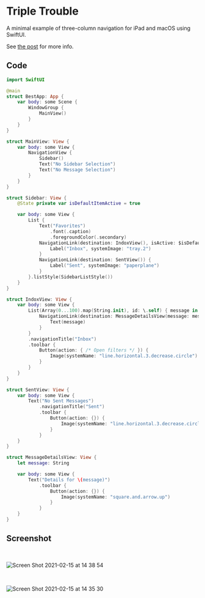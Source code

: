 # Triple Trouble

A minimal example of three-column navigation for iPad and macOS using SwiftUI.

See [the post](https://kean.blog/post/triple-trouble) for more info.

## Code

```swift
import SwiftUI

@main
struct BestApp: App {
    var body: some Scene {
        WindowGroup {
            MainView()
        }
    }
}

struct MainView: View {
    var body: some View {
        NavigationView {
            Sidebar()
            Text("No Sidebar Selection")
            Text("No Message Selection")
        }
    }
}

struct Sidebar: View {
    @State private var isDefaultItemActive = true

    var body: some View {
        List {
            Text("Favorites")
                .font(.caption)
                .foregroundColor(.secondary)
            NavigationLink(destination: IndoxView(), isActive: $isDefaultItemActive) {
                Label("Inbox", systemImage: "tray.2")
            }
            NavigationLink(destination: SentView()) {
                Label("Sent", systemImage: "paperplane")
            }
        }.listStyle(SidebarListStyle())
    }
}

struct IndoxView: View {
    var body: some View {
        List(Array(0...100).map(String.init), id: \.self) { message in
            NavigationLink(destination: MessageDetailsView(message: message)) {
                Text(message)
            }
        }
        .navigationTitle("Inbox")
        .toolbar {
            Button(action: { /* Open filters */ }) {
                Image(systemName: "line.horizontal.3.decrease.circle")
            }
        }
    }
}

struct SentView: View {
    var body: some View {
        Text("No Sent Messages")
            .navigationTitle("Sent")
            .toolbar {
                Button(action: {}) {
                    Image(systemName: "line.horizontal.3.decrease.circle")
                }
            }
    }
}

struct MessageDetailsView: View {
    let message: String

    var body: some View {
        Text("Details for \(message)")
            .toolbar {
                Button(action: {}) {
                    Image(systemName: "square.and.arrow.up")
                }
            }
    }
}
```

## Screenshot

<br/>

![Screen Shot 2021-02-15 at 14 38 54](https://user-images.githubusercontent.com/1567433/107989973-6c295d00-6fa1-11eb-8e89-935571a4f47a.png)

<br/>

![Screen Shot 2021-02-15 at 14 35 30](https://user-images.githubusercontent.com/1567433/107989972-6b90c680-6fa1-11eb-98b2-4caa368963de.png)
